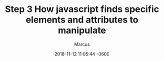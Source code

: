 ---
layout: post
title:  "Step 3 How javascript finds specific elements and attributes to manipulate"
date:   2018-11-12 11:05:44 -0600
categories: Second post
author: "Marcus"
permalink: "/step3"
---